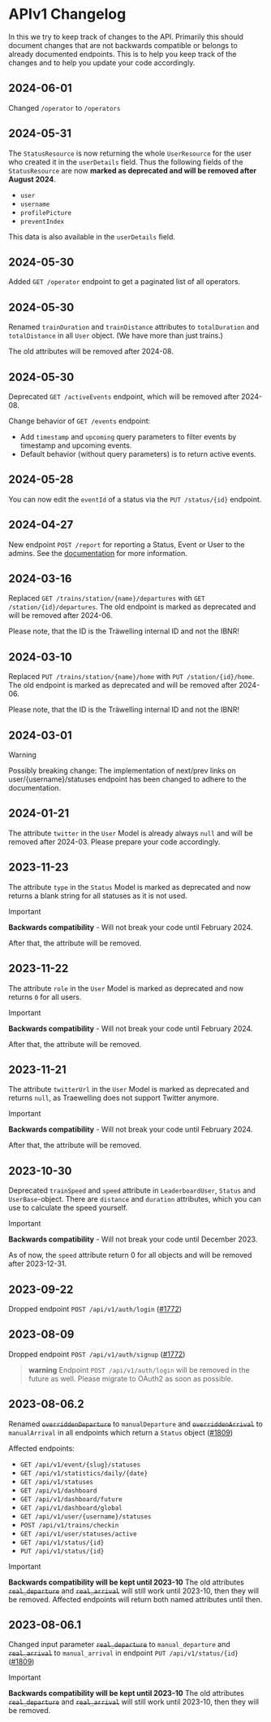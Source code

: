 # APIv1 Changelog

In this we try to keep track of changes to the API.
Primarily this should document changes that are not backwards compatible or belongs to already documented endpoints.
This is to help you keep track of the changes and to help you update your code accordingly.

## 2024-06-01

Changed `/operator` to `/operators`

## 2024-05-31

The `StatusResource` is now returning the whole `UserResource` for the user who created it in the `userDetails` field.
Thus the following fields of the `StatusResource` are now **marked as deprecated and will be removed after August 2024**.

- `user`
- `username`
- `profilePicture`
- `preventIndex`

This data is also available in the `userDetails` field.

## 2024-05-30

Added `GET /operator` endpoint to get a paginated list of all operators.

## 2024-05-30

Renamed `trainDuration` and `trainDistance` attributes to `totalDuration` and `totalDistance` in all `User` object.
(We have more than just trains.)

The old attributes will be removed after 2024-08.

## 2024-05-30

Deprecated `GET /activeEvents` endpoint, which will be removed after 2024-08.

Change behavior of `GET /events` endpoint:

- Add `timestamp` and `upcoming` query parameters to filter events by timestamp and upcoming events.
- Default behavior (without query parameters) is to return active events.

## 2024-05-28

You can now edit the `eventId` of a status via the `PUT /status/{id}` endpoint.

## 2024-04-27

New endpoint `POST /report` for reporting a Status, Event or User to the admins.
See the [documentation](https://traewelling.de/api/documentation) for more information.

## 2024-03-16

Replaced `GET /trains/station/{name}/departures` with `GET /station/{id}/departures`.
The old endpoint is marked as deprecated and will be removed after 2024-06.

Please note, that the ID is the Träwelling internal ID and not the IBNR!

## 2024-03-10

Replaced `PUT /trains/station/{name}/home` with `PUT /station/{id}/home`.
The old endpoint is marked as deprecated and will be removed after 2024-06.

Please note, that the ID is the Träwelling internal ID and not the IBNR!

## 2024-03-01

> [!WARNING]
> Possibly breaking change: The implementation of next/prev links on user/{username}/statuses endpoint has been changed
> to adhere to the documentation.

## 2024-01-21

The attribute `twitter` in the `User` Model is already always `null` and will be removed after 2024-03.
Please prepare your code accordingly.

## 2023-11-23

The attribute `type` in the `Status` Model is marked as deprecated and now returns a blank string for all statuses as it
is not used.

> [!IMPORTANT]
> **Backwards compatibility** - Will not break your code until February 2024.
>
> After that, the attribute will be removed.

## 2023-11-22

The attribute `role` in the `User` Model is marked as deprecated and now returns `0` for all users.

> [!IMPORTANT]
> **Backwards compatibility** - Will not break your code until February 2024.
>
> After that, the attribute will be removed.

## 2023-11-21

The attribute `twitterUrl` in the `User` Model is marked as deprecated and returns `null`, as Traewelling does not
support Twitter anymore.

> [!IMPORTANT]
> **Backwards compatibility** - Will not break your code until February 2024.
>
> After that, the attribute will be removed.

## 2023-10-30

Deprecated `trainSpeed` and `speed` attribute in `LeaderboardUser`, `Status` and `UserBase`-object.
There are `distance` and `duration` attributes, which you can use to calculate the speed yourself.

> [!IMPORTANT]
> **Backwards compatibility** - Will not break your code until December 2023.
>
> As of now, the `speed` attribute return 0 for all objects and will be removed after 2023-12-31.

## 2023-09-22

Dropped endpoint `POST /api/v1/auth/login` ([#1772](https://github.com/Traewelling/traewelling/issues/1772))

## 2023-08-09

Dropped endpoint `POST /api/v1/auth/signup` ([#1772](https://github.com/Traewelling/traewelling/issues/1772))

> **warning**
> Endpoint `POST /api/v1/auth/login` will be removed in the future as well.
> Please migrate to OAuth2 as soon as possible.

## 2023-08-06.2

Renamed ~~`overriddenDeparture`~~ to `manualDeparture` and ~~`overriddenArrival`~~ to `manualArrival` in all endpoints
which
return a `Status` object ([#1809](https://github.com/Traewelling/traewelling/pull/1809))

Affected endpoints:

- `GET /api/v1/event/{slug}/statuses`
- `GET /api/v1/statistics/daily/{date}`
- `GET /api/v1/statuses`
- `GET /api/v1/dashboard`
- `GET /api/v1/dashboard/future`
- `GET /api/v1/dashboard/global`
- `GET /api/v1/user/{username}/statuses`
- `POST /api/v1/trains/checkin`
- `GET /api/v1/user/statuses/active`
- `GET /api/v1/status/{id}`
- `PUT /api/v1/status/{id}`

> [!IMPORTANT]
> **Backwards compatibility will be kept until 2023-10**
> The old attributes ~~`real_departure`~~ and ~~`real_arrival`~~ will still work until 2023-10, then they will be
> removed.
> Affected endpoints will return both named attributes until then.

## 2023-08-06.1

Changed input parameter ~~`real_departure`~~ to `manual_departure` and ~~`real_arrival`~~ to `manual_arrival` in
endpoint `PUT /api/v1/status/{id}` ([#1809](https://github.com/Traewelling/traewelling/pull/1809))

> [!IMPORTANT]
> **Backwards compatibility will be kept until 2023-10**
> The old attributes ~~`real_departure`~~ and ~~`real_arrival`~~ will still work until 2023-10, then they will be
> removed.
